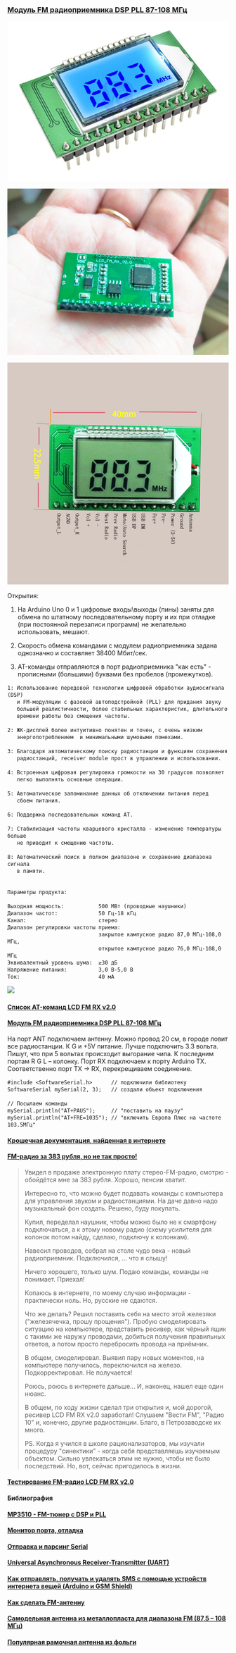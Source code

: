 ### [Модуль FM радиоприемника DSP PLL 87-108 МГц](https://dzen.ru/a/ZDef2RUfcHalN5CO)

![](DSP-PLL-verh.jpg)

![](testirovanie/malenkaja-plata.jpg)

![](pins-LCD-FM-RX-v2_0.jpg)

Открытия:

1. На Arduino Uno 0 и 1 цифровые входы\выходы (пины) заняты для обмена по штатному последовательному порту и их при отладке (при постоянной перезаписи программ) не желательно использовать, мешают.

2. Скорость обмена командами с модулем радиоприемника задана однозначно и составляет 38400 Мбит/сек.

3. AT-команды отправляются в порт радиоприемника "как есть" - прописными (большими) буквами без пробелов (промежутков). 

```
1: Использование передовой технологии цифровой обработки аудиосигнала (DSP)
   и FM-модуляции с фазовой автоподстройкой (PLL) для придания звуку 
   большей реалистичности, более стабильных характеристик, длительного 
   времени работы без смещения частоты.
   
2: ЖК-дисплей более интуитивно понятен и точен, с очень низким
   энергопотреблением  и минимальными шумовыми помехами.
   
3: Благодаря автоматическому поиску радиостанции и функциям сохранения
   радиостанций, receiver module прост в управлении и использовании.
    
4: Встроенная цифровая регулировка громкости на 30 градусов позволяет 
   легко выполнять основные операции.
   
5: Автоматическое запоминание данных об отключении питания перед 
   сбоем питания.
   
6: Поддержка последовательных команд AT.

7: Стабилизация частоты кварцевого кристалла - изменение температуры больше 
   не приводит к смещению частоты.
   
8: Автоматический поиск в полном диапазоне и сохранение диапазона сигнала 
   в памяти.
 
 
Параметры продукта:
 
Выходная мощность:           500 МВт (проводные наушники)
Диапазон частот:             50 Гц-18 кГц
Канал:                       стерео
Диапазон регулировки частоты приема:
                             закрытое кампусное радио 87,0 МГц-108,0 МГц, 
                             открытое кампусное радио 76,0 МГц-108,0 МГц
Эквивалентный уровень шума:  ≥30 дБ
Напряжение питания:          3,0 В-5,0 В
Ток:                         40 мА
```
![](modul-fm-radiopriemnika-dsp-pll-87-108-mgc.webp)

#### [Список AT-команд LCD FM RX v2.0](AT-comands_FM_module.html)


#### [Модуль FM радиоприемника DSP PLL 87-108 МГц](https://dzen.ru/a/ZDef2RUfcHalN5CO)

На порт ANT подключаем антенну. Можно провод 20 см, в городе ловит все радиостанции. К G и +5V питание. Лучше подключить 3.3 вольта. Пишут, что при 5 вольтах происходит выгорание чипа. К последним портам R G L – колонку. Порт RX подключаем к порту Arduino TX. Соответственно порт TX -> RX, перекрещиваем соединение.

```
#include <SoftwareSerial.h>      // подключили библиотеку
SoftwareSerial mySerial(2, 3);   // создали объект подключения

// Посылаем команды
mySerial.println("AT+PAUS");     // "поставить на паузу"
mySerial.println("AT+FRE=1035"); // "включить Европа Плюс на частоте 103.5МГц"
```

#### [Крошечная документация, найденная в интернете](kroshechnaya-dokumentaciya-najdennaya-v-internete/kroshechnaya-dokumentaciya-najdennaya-v-internete.md)

#### [FM-радио за 383 рубля, но не так просто!]()

> Увидел в продаже электронную плату стерео-FM-радио, смотрю - обойдётся мне за 383 рубля. Хорошо, пенсии хватит. 
> 
> Интересно то, что можно будет подавать команды с компьютера для управления звуком и радиостанциями.  На даче давно надо музыкальный фон создать. Решено,
> буду покупать. 
> 
> Купил, переделал наушник, чтобы можно было не к смартфону подключаться, а к этому новому радио (схему усилителя для колонок потом найду, сделаю, подключу к колонкам).
> 
> Навесил проводов, собрал на столе чудо века - новый радиоприемник. Подключился, ... что я слышу!
> 
> Ничего хорошего, только шум. Подаю команды, команды не понимает. Приехал!
> 
> Копаюсь в интернете, по моему случаю информации - практически ноль. Но, русские не сдаются.
> 
> Что же делать? Решил поставить себя на место этой железяки ("железячечка, прошу прощения"). Пробую смоделировать ситуацию на компьютере, представить ресивер, как чёрный ящик с такими же наружу проводами, добиться получения правильных ответов, а потом просто перебросить провода на приёмник.
> 
> В общем, смоделировал. Выявил пару новых моментов,  на компьютере получилось, переключился на железо. Подкорректировал. Не получается! 
> 
> Роюсь, роюсь в интернете дальше... И, наконец, нашел еще один нюанс. 
> 
> В общем, по ходу жизни сделал три открытия и, мой дорогой, ресивер LCD FM RX v2.0 заработал! Слушаем "Вести FM", "Радио 10" и, конечно, другие радиостанции. Благо, в Петрозаводске их много.
> 
> PS. Когда я учился в школе рационализаторов, мы изучали процедуру "синектики" - когда себя представляешь изучаемым объектом. Сильно увлекаться этим не нужно, чтобы не было последствий. Но, вот, сейчас пригодилось в жизни.

#### [Тестирование FM-радио LCD FM RX v2.0](testirovanie.md)

#### Библиография

#### [MP3510 - FM-тюнер с DSP и PLL](https://www.rlocman.ru/review/article.html?di=454049)

#### [Монитор порта, отладка](https://alexgyver.ru/lessons/serial/#отправка-и-парсинг)

#### [Отправка и парсинг Serial](https://alexgyver.ru/lessons/parsing/) 

#### [Universal Asynchronous Receiver-Transmitter (UART)](https://docs.arduino.cc/learn/communication/uart/)

#### [Как отправлять, получать и удалять SMS с помощью устройств интернета вещей (Arduino и GSM Shield)](https://www.codeproject.com/Articles/886784/How-to-Send-Receive-and-Delete-SMS-with-IOT-Device)

#### [Как сделать FM-антенну](https://www.wikihow.com/Make-an-FM-Antenna)

#### [Самодельная антенна из металлопласта для диапазона FM (87,5 – 108 МГц)](https://dzen.ru/a/Y6xhiTcsUwHCUG8d)

#### [Популярная рамочная антенна из фольги](https://samodelino.ru/antenny-svoimi-rukami/antenna-dlya-radio-fm.html)
